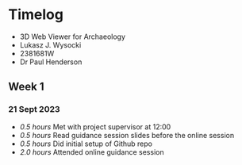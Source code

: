 # Timelog

* 3D Web Viewer for Archaeology
* Lukasz J. Wysocki
* 2381681W
* Dr Paul Henderson

## Week 1

### 21 Sept 2023

* *0.5 hours* Met with project supervisor at 12:00
* *0.5 hours* Read guidance session slides before the online session
* *0.5 hours* Did initial setup of Github repo
* *2.0 hours* Attended online guidance session

